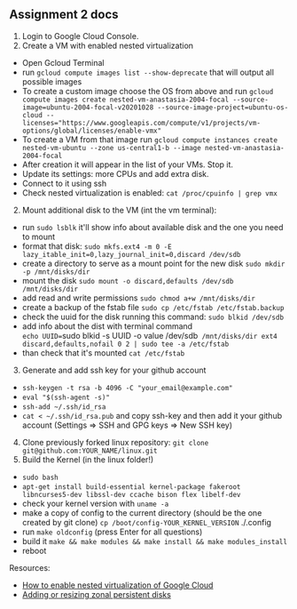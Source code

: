 ## Assignment 2 docs
1. Login to Google Cloud Console.
1. Create a VM with enabled nested virtualization
  * Open Gcloud Terminal
  * run `gcloud compute images list --show-deprecate` that will output all possible images 
  * To create a custom image choose the OS from above and run `gcloud compute images create nested-vm-anastasia-2004-focal --source-image=ubuntu-2004-focal-v20201028 --source-image-project=ubuntu-os-cloud --licenses="https://www.googleapis.com/compute/v1/projects/vm-options/global/licenses/enable-vmx"`
  * To create a VM from that image run `gcloud compute instances create nested-vm-ubuntu --zone us-central1-b --image nested-vm-anastasia-2004-focal`
  * After creation it will appear in the list of your VMs. Stop it.
  * Update its settings: more CPUs and add extra disk.
  * Connect to it using ssh
  * Check nested virtualization is enabled: `cat /proc/cpuinfo | grep vmx`
 2. Mount additional disk to the VM (int the vm terminal):  
  * run `sudo lsblk` it'll show info about available disk and the one you need to mount
  * format that disk: `sudo mkfs.ext4 -m 0 -E lazy_itable_init=0,lazy_journal_init=0,discard /dev/sdb`
  * create a directory to serve as a mount point for the new disk `sudo mkdir -p /mnt/disks/dir`
  * mount the disk `sudo mount -o discard,defaults /dev/sdb /mnt/disks/dir`
  * add read and write permissions `sudo chmod a+w /mnt/disks/dir`
  * create a backup of the fstab file `sudo cp /etc/fstab /etc/fstab.backup`
  * check the uuid for the disk running this command: `sudo blkid /dev/sdb`
  * add info about the dist with terminal command \
  `echo UUID=`sudo blkid -s UUID -o value /dev/sdb` /mnt/disks/dir ext4 discard,defaults,nofail 0 2 | sudo tee -a /etc/fstab`
  * than check that it's mounted `cat /etc/fstab`
  3. Generate and add ssh key for your github account
  * `ssh-keygen -t rsa -b 4096 -C "your_email@example.com"`
  * `eval "$(ssh-agent -s)"`
  * `ssh-add ~/.ssh/id_rsa`
  * `cat < ~/.ssh/id_rsa.pub` and copy ssh-key and then add it your github account (Settings => SSH and GPG keys => New SSH key)
  4. Clone previously forked linux repository: `git clone git@github.com:YOUR_NAME/linux.git`
  5. Build the Kernel (in the linux folder!)
  * `sudo bash`
  * `apt-get install build-essential kernel-package fakeroot libncurses5-dev libssl-dev ccache bison flex libelf-dev`
  * check your kernel version with `uname -a`
  * make a copy of config to the current directory (should be the one created by git clone) `cp /boot/config-YOUR_KERNEL_VERSION` ./.config
  * run `make oldconfig` (press Enter for all questions)
  * build it `make && make modules && make install && make modules_install`
  * reboot
  
  
  
  Resources:
  - [How to enable nested virtualization of Google Cloud](https://www.cloudkb.net/how-to-enable-nested-virtualization-on-google-cloud/)
  - [Adding or resizing zonal persistent disks](https://cloud.google.com/compute/docs/disks/add-persistent-disk)
